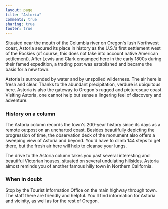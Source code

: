 ```yaml
---
layout: page
title: "Astoria"
comments: true
sharing: true
footer: true
---
```

Situated near the mouth of the Columbia river on Oregon's lush Northwest coast, Astoria secured its place in history as the U.S.'s first settlement west of the Rockies (of course, this does not take into account native American settlement). After Lewis and Clark encamped here in the early 1800s during their famed expedition, a trading post was established and became the basis for a new town.

Astoria is surrounded by water and by unspoiled wilderness. The air here is fresh and clear. Thanks to the abundant precipitation, verdure is ubiquitous here. Astoria is also the gateway to Oregon's rugged and picturesque coast. Visiting Astoria, one cannot help but sense a lingering feel of discovery and adventure.

<h3>History on a column</h3>

The Astoria column records the town's 200-year history since its days as a remote outpost on an uncharted coast. Besides beautifully depicting the progression of time, the observation deck of the monument also offers a sweeping view of Astoria and beyond. You'd have to climb 144 steps to get there, but the fresh air here will help to cleanse your lungs. 

The drive to the Astoria column takes you past several interesting and beautiful Victorian houses, situated on several undulating hillsides. Astoria almost reminds you of another famous hilly town in Northern California.

<h3>When in doubt</h3>

Stop by the Tourist Information Office on the main highway through town. The staff there are friendly and helpful. You'll find information for Astoria and vicinity, as well as for the rest of Oregon.

